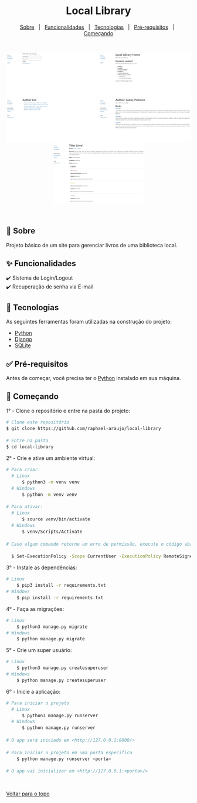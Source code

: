 <div align="center" id="top"> 
  <h1>Local Library</h1>
</div>

<p align="center">
  <a href="#sobre">Sobre</a> &#xa0; | &#xa0; 
  <a href="#funcionalidades">Funcionalidades</a> &#xa0; | &#xa0;
  <a href="#tecnologias">Tecnologias</a> &#xa0; | &#xa0;
  <a href="#pre-requisitos">Pré-requisitos</a> &#xa0; | &#xa0;
  <a href="#comecando">Começando</a>
</p>

<br>

<p align="center">
  <img alt="Login" src="assets/images/pagina_de_login.jpeg" width=250>
  <img alt="Página inicial" src="assets/images/pagina_inicial.jpeg" width=250>
  <img alt="Lista de autores" src="assets/images/lista_de_autores.jpeg" width=250>
  <img alt="Detalhes do autor" src="assets/images/detalhes_do_autor.jpeg" width=250>
  <img alt="Detalhes do livro" src="assets/images/detalhes_do_livro.jpeg" width=250>
</p>

<br>

## <div id="sobre">🎯 Sobre</div>

Projeto básico de um site para gerenciar livros de uma biblioteca local.


## <div id="funcionalidades">✨ Funcionalidades</div>

✔️ Sistema de Login/Logout\
✔️ Recuperação de senha via E-mail
<!-- ✔️ Cadastro de usuários\ -->


## <div id="tecnologias">🚀 Tecnologias</div>

As seguintes ferramentas foram utilizadas na construção do projeto:

- [Python](https://www.python.org/)
- [Django](https://www.djangoproject.com/)
- [SQLite](https://www.sqlite.org/index.html)


## <div id="pre-requisitos">✅ Pré-requisitos</div>

Antes de começar, você precisa ter o [Python](https://www.python.org/downloads/) instalado em sua máquina.


## <div id="comecando">🏁 Começando</div>

1° - Clone o repositório e entre na pasta do projeto:

```bash
# Clone este repositório
$ git clone https://github.com/raphael-araujo/local-library

# Entre na pasta
$ cd local-library
```

2° - Crie e ative um ambiente virtual:

```bash
# Para criar:
  # Linux
      $ python3 -m venv venv
  # Windows
      $ python -m venv venv

# Para ativar:
  # Linux
      $ source venv/bin/activate
  # Windows
      $ venv/Scripts/Activate

# Caso algum comando retorne um erro de permissão, execute o código abaixo e tente novamente:

  $ Set-ExecutionPolicy -Scope CurrentUser -ExecutionPolicy RemoteSigned
```

3° - Instale as dependências:

```bash
# Linux
    $ pip3 install -r requirements.txt
# Windows
    $ pip install -r requirements.txt
```

4° - Faça as migrações:

```bash
# Linux
    $ python3 manage.py migrate
# Windows
    $ python manage.py migrate
```

5° - Crie um super usuário:

```bash
# Linux
    $ python3 manage.py createsuperuser
# Windows
    $ python manage.py createsuperuser
```

6° - Inicie a aplicação:

```bash
# Para iniciar o projeto
  # Linux
      $ python3 manage.py runserver
  # Windows
      $ python manage.py runserver

# O app será iniciado em <http://127.0.0.1:8000/>

# Para iniciar o projeto em uma porta especifica
    $ python manage.py runserver <porta>

# O app vai inicializar em <http://127.0.0.1:<porta>/>
```

&#xa0;

<a href="#top">Voltar para o topo</a>
